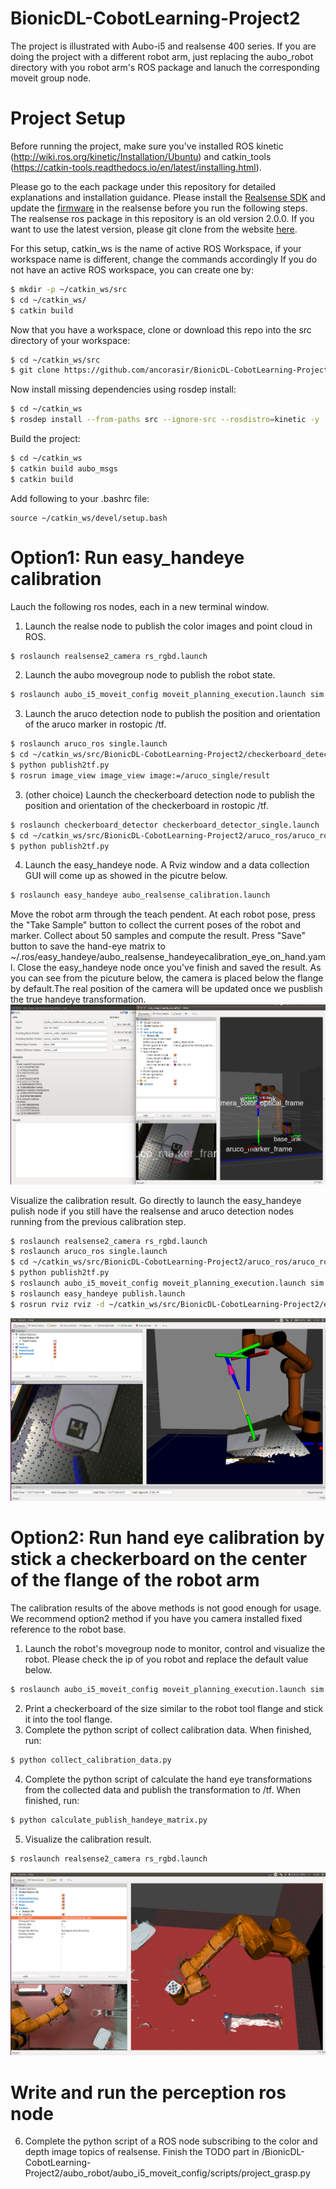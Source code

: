 # BionicDL-CobotLearning-Project2
The project is illustrated with Aubo-i5 and realsense 400 series. If you are doing the project with a different robot arm, just replacing the aubo_robot directory with you robot arm's ROS package and lanuch the corresponding moveit group node.

# Project Setup
Before running the project, make sure you've installed ROS kinetic (http://wiki.ros.org/kinetic/Installation/Ubuntu) and catkin_tools (https://catkin-tools.readthedocs.io/en/latest/installing.html).

Please go to the each package under this repository for detailed explanations and installation guidance. Please install the [Realsense SDK](https://realsense.intel.com/sdk-2/#install) and update the [firmware](https://www.intel.com/content/dam/support/us/en/documents/emerging-technologies/intel-realsense-technology/Linux-RealSense-D400-DFU-Guide.pdf) in the realsense before you run the following steps. The realsense ros package in this repository is an old version 2.0.0. If you want to use the latest version, please git clone from the website [here](https://github.com/intel-ros/realsense).

For this setup, catkin_ws is the name of active ROS Workspace, if your workspace name is different, change the commands accordingly
If you do not have an active ROS workspace, you can create one by:
```sh
$ mkdir -p ~/catkin_ws/src
$ cd ~/catkin_ws/
$ catkin build
```

Now that you have a workspace, clone or download this repo into the src directory of your workspace:
```sh
$ cd ~/catkin_ws/src
$ git clone https://github.com/ancorasir/BionicDL-CobotLearning-Project2.git
```

Now install missing dependencies using rosdep install:
```sh
$ cd ~/catkin_ws
$ rosdep install --from-paths src --ignore-src --rosdistro=kinetic -y
```

Build the project:
```sh
$ cd ~/catkin_ws
$ catkin build aubo_msgs
$ catkin build
```

Add following to your .bashrc file:
```
source ~/catkin_ws/devel/setup.bash
```

# Option1: Run easy_handeye calibration
Lauch the following ros nodes, each in a new terminal window.
1. Launch the realse node to publish the color images and point cloud in ROS.
```sh
$ roslaunch realsense2_camera rs_rgbd.launch
```
2. Launch the aubo movegroup node to publish the robot state.
```sh
$ roslaunch aubo_i5_moveit_config moveit_planning_execution.launch sim:=false robot_ip:=192.168.1.101
```
3. Launch the aruco detection node to publish the position and orientation of the aruco marker in rostopic /tf.
```sh
$ roslaunch aruco_ros single.launch
$ cd ~/catkin_ws/src/BionicDL-CobotLearning-Project2/checkerboard_detector/src
$ python publish2tf.py
$ rosrun image_view image_view image:=/aruco_single/result
```
3. (other choice) Launch the checkerboard detection node to publish the position and orientation of the checkerboard in rostopic /tf.
```sh
$ roslaunch checkerboard_detector checkerboard_detector_single.launch
$ cd ~/catkin_ws/src/BionicDL-CobotLearning-Project2/aruco_ros/aruco_ros/src
$ python publish2tf.py
```
4. Launch the easy_handeye node. A Rviz window and a data collection GUI will come up as showed in the picutre below.
```sh
$ roslaunch easy_handeye aubo_realsense_calibration.launch
```
Move the robot arm through the teach pendent. At each robot pose, press the "Take Sample" button to collect the current poses of the robot and marker. Collect about 50 samples and compute the result. Press "Save" button to save the hand-eye matrix to ~/.ros/easy_handeye/aubo_realsense_handeyecalibration_eye_on_hand.yaml. Close the easy_handeye node once you've finish and saved the result. As you can see from the picuture below, the camera is placed below the flange by default.The real position of the camera will be updated once we pusblish the true handeye transformation.
![alt text](./images/easy_handeye.png)

Visualize the calibration result. Go directly to launch the easy_handeye pulish node if you still have the realsense and aruco detection nodes running from the previous calibration step.
```sh
$ roslaunch realsense2_camera rs_rgbd.launch
$ roslaunch aruco_ros single.launch
$ cd ~/catkin_ws/src/BionicDL-CobotLearning-Project2/aruco_ros/aruco_ros/src
$ python publish2tf.py
$ roslaunch aubo_i5_moveit_config moveit_planning_execution.launch sim:=false robot_ip:=192.168.1.101
$ roslaunch easy_handeye publish.launch
$ rosrun rviz rviz -d ~/catkin_ws/src/BionicDL-CobotLearning-Project2/easy_handeye/easy_handeye/launch/aubo_realsense_handeye_result.rviz
```
![alt text](./images/Rviz_result.png)

# Option2: Run hand eye calibration by stick a checkerboard on the center of the flange of the robot arm
The calibration results of the above methods is not good enough for usage. We recommend option2 method if you have you camera installed fixed reference to the robot base.
1. Launch the robot's movegroup node to monitor, control and visualize the robot. Please check the ip of you robot and replace the default value below.
```sh
$ roslaunch aubo_i5_moveit_config moveit_planning_execution.launch sim:=false robot_ip:=192.168.1.101
```
2. Print a checkerboard of the size similar to the robot tool flange and stick it into the tool flange.
3. Complete the python script of collect calibration data. When finished, run:
```sh
$ python collect_calibration_data.py
```
4. Complete the python script of calculate the hand eye transformations from the collected data and publish the transformation to /tf. When finished, run:
```sh
$ python calculate_publish_handeye_matrix.py
```
5. Visualize the calibration result.
```sh
$ roslaunch realsense2_camera rs_rgbd.launch
```
![alt text](./images/calibrate_rviz.png)

# Write and run the perception ros node
6. Complete the python script of a ROS node subscribing to the color and depth image topics of realsense. Finish the TODO part in /BionicDL-CobotLearning-Project2/aubo_robot/aubo_i5_moveit_config/scripts/project_grasp.py
